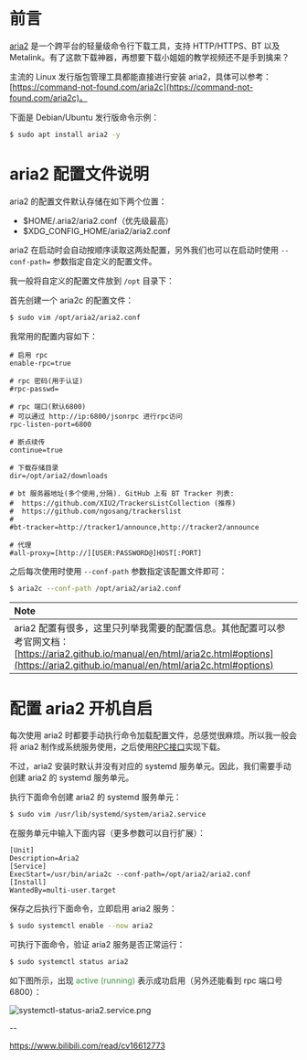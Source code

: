 # 前言

[aria2](https://github.com/aria2/aria2) 是一个跨平台的轻量级命令行下载工具，支持 HTTP/HTTPS、BT 以及 Metalink。有了这款下载神器，再想要下载小姐姐的教学视频还不是手到擒来？

主流的 Linux 发行版包管理工具都能直接进行安装 aria2，具体可以参考：[https://command-not-found.com/aria2c](https://command-not-found.com/aria2c)。

下面是 Debian/Ubuntu 发行版命令示例：

```bash
$ sudo apt install aria2 -y
```

# aria2 配置文件说明

aria2 的配置文件默认存储在如下两个位置：

- $HOME/.aria2/aria2.conf（优先级最高）
- $XDG_CONFIG_HOME/aria2/aria2.conf

aria2 在启动时会自动按顺序读取这两处配置，另外我们也可以在启动时使用 `--conf-path=` 参数指定自定义的配置文件。

我一般将自定义的配置文件放到 `/opt` 目录下：

首先创建一个 aria2c 的配置文件：

```bash
$ sudo vim /opt/aria2/aria2.conf
```

我常用的配置内容如下：

```properties
# 启用 rpc
enable-rpc=true

# rpc 密码(用于认证)
#rpc-passwd=

# rpc 端口(默认6800)
# 可以通过 http://ip:6800/jsonrpc 进行rpc访问
rpc-listen-port=6800

# 断点续传
continue=true

# 下载存储目录
dir=/opt/aria2/downloads

# bt 服务器地址(多个使用,分隔). GitHub 上有 BT Tracker 列表:
#  https://github.com/XIU2/TrackersListCollection (推荐)
#  https://github.com/ngosang/trackerslist
#
#bt-tracker=http://tracker1/announce,http://tracker2/announce

# 代理
#all-proxy=[http://][USER:PASSWORD@]HOST[:PORT]
```

之后每次使用时使用 `--conf-path` 参数指定该配置文件即可：

```bash
$ aria2c --conf-path /opt/aria2/aria2.conf
```

|**Note**|
|:-------|
|aria2 配置有很多，这里只列举我需要的配置信息。其他配置可以参考官网文档：[https://aria2.github.io/manual/en/html/aria2c.html#options](https://aria2.github.io/manual/en/html/aria2c.html#options)|

# 配置 aria2 开机自启

每次使用 aria2 时都要手动执行命令加载配置文件，总感觉很麻烦。所以我一般会将 aria2 制作成系统服务使用，之后使用[RPC接口](https://aria2.github.io/manual/en/html/aria2c.html#rpc-interface)实现下载。

不过，aria2 安装时默认并没有对应的 systemd 服务单元。因此，我们需要手动创建 aria2 的 systemd 服务单元。

执行下面命令创建 aria2 的 systemd 服务单元：

```bash
$ sudo vim /usr/lib/systemd/system/aria2.service
```

在服务单元中输入下面内容（更多参数可以自行扩展）：

```shell
[Unit]
Description=Aria2
[Service]
ExecStart=/usr/bin/aria2c --conf-path=/opt/aria2/aria2.conf
[Install]
WantedBy=multi-user.target
```

保存之后执行下面命令，立即启用 aria2 服务：

```bash
$ sudo systemctl enable --now aria2
```

可执行下面命令，验证 aria2 服务是否正常运行：

```bash
$ sudo systemctl status aria2
```

如下图所示，出现 <span style="color: #3F953A;">active (running) </span> 表示成功启用（另外还能看到 rpc 端口号 6800）：

![systemctl-status-aria2.service.png](http://blog-media.knowledge.ituknown.cn/aria2/systemctl-status-aria2.service.png)

--

https://www.bilibili.com/read/cv16612773